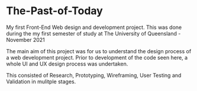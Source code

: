# The-Past-of-Today

My first Front-End Web design and development project.
This was done during the my first semester of study at The University of Queensland - November 2021

The main aim of this project was for us to understand the design process of a web development project.
Prior to development of the code seen here, a whole UI and UX design process was undertaken.

This consisted of Research, Prototyping, Wireframing, User Testing and Validation in mulitple stages.
